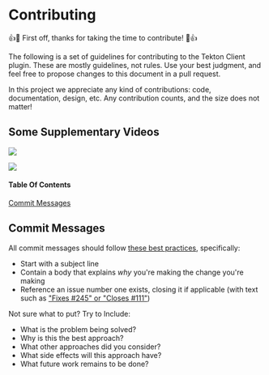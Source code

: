 # Contributing

:+1::tada: First off, thanks for taking the time to contribute! :tada::+1:

The following is a set of guidelines for contributing to the Tekton Client plugin. These are mostly guidelines, not rules. 
Use your best judgment, and feel free to propose changes to this document in a pull request.

In this project we appreciate any kind of contributions: code, documentation, design, etc.
Any contribution counts, and the size does not matter!

## Some Supplementary Videos

[![](https://i.ytimg.com/vi/17T3-9LeXGA/hqdefault.jpg)](https://www.youtube.com/watch?v=17T3-9LeXGA&t=67s&ab_channel=ContinuousDeliveryFoundation "Bridging the Gap with Tekton-client-plugin for Jenkins - Vibhav Bobade, Red Hat")

[![](https://i.ytimg.com/vi/2RT9XwIWkVQ/hqdefault.jpg)](https://www.youtube.com/watch?v=2RT9XwIWkVQ&ab_channel=Jenkins "Using the Tekton Client Plugin for Jenkins")

#### Table Of Contents

[Commit Messages](#commit-messages)

## Commit Messages

All commit messages should follow
[these best practices](https://chris.beams.io/posts/git-commit/), specifically:

- Start with a subject line
- Contain a body that explains _why_ you're making the change you're making
- Reference an issue number one exists, closing it if applicable (with text such
  as
  ["Fixes #245" or "Closes #111"](https://help.github.com/articles/closing-issues-using-keywords/))

Not sure what to put? Try to Include:

- What is the problem being solved?
- Why is this the best approach?
- What other approaches did you consider?
- What side effects will this approach have?
- What future work remains to be done?
